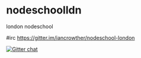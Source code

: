 nodeschoolldn
=============

london nodeschool

#irc https://gitter.im/iancrowther/nodeschool-london

[![Gitter chat](https://badges.gitter.im/iancrowther/nodeschool-london.png)](https://gitter.im/iancrowther/nodeschool-london)
